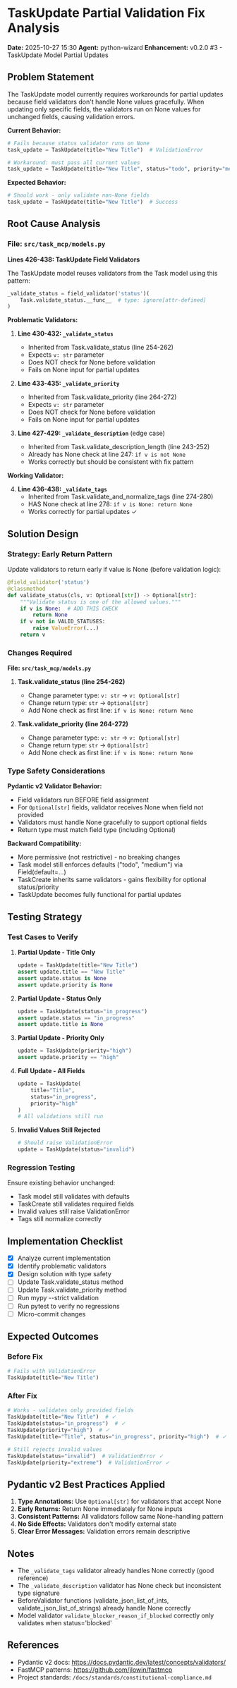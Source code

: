 # TaskUpdate Partial Validation Fix Analysis

**Date:** 2025-10-27 15:30
**Agent:** python-wizard
**Enhancement:** v0.2.0 #3 - TaskUpdate Model Partial Updates

## Problem Statement

The TaskUpdate model currently requires workarounds for partial updates because field validators don't handle None values gracefully. When updating only specific fields, the validators run on None values for unchanged fields, causing validation errors.

**Current Behavior:**
```python
# Fails because status validator runs on None
task_update = TaskUpdate(title="New Title")  # ValidationError

# Workaround: must pass all current values
task_update = TaskUpdate(title="New Title", status="todo", priority="medium")
```

**Expected Behavior:**
```python
# Should work - only validate non-None fields
task_update = TaskUpdate(title="New Title")  # Success
```

## Root Cause Analysis

### File: `src/task_mcp/models.py`

**Lines 426-438: TaskUpdate Field Validators**

The TaskUpdate model reuses validators from the Task model using this pattern:
```python
_validate_status = field_validator('status')(
    Task.validate_status.__func__  # type: ignore[attr-defined]
)
```

**Problematic Validators:**

1. **Line 430-432: `_validate_status`**
   - Inherited from Task.validate_status (line 254-262)
   - Expects `v: str` parameter
   - Does NOT check for None before validation
   - Fails on None input for partial updates

2. **Line 433-435: `_validate_priority`**
   - Inherited from Task.validate_priority (line 264-272)
   - Expects `v: str` parameter
   - Does NOT check for None before validation
   - Fails on None input for partial updates

3. **Line 427-429: `_validate_description`** (edge case)
   - Inherited from Task.validate_description_length (line 243-252)
   - Already has None check at line 247: `if v is not None`
   - Works correctly but should be consistent with fix pattern

**Working Validator:**

4. **Line 436-438: `_validate_tags`**
   - Inherited from Task.validate_and_normalize_tags (line 274-280)
   - HAS None check at line 278: `if v is None: return None`
   - Works correctly for partial updates ✓

## Solution Design

### Strategy: Early Return Pattern

Update validators to return early if value is None (before validation logic):

```python
@field_validator('status')
@classmethod
def validate_status(cls, v: Optional[str]) -> Optional[str]:
    """Validate status is one of the allowed values."""
    if v is None:  # ADD THIS CHECK
        return None
    if v not in VALID_STATUSES:
        raise ValueError(...)
    return v
```

### Changes Required

**File: `src/task_mcp/models.py`**

1. **Task.validate_status (line 254-262)**
   - Change parameter type: `v: str` → `v: Optional[str]`
   - Change return type: `str` → `Optional[str]`
   - Add None check as first line: `if v is None: return None`

2. **Task.validate_priority (line 264-272)**
   - Change parameter type: `v: str` → `v: Optional[str]`
   - Change return type: `str` → `Optional[str]`
   - Add None check as first line: `if v is None: return None`

### Type Safety Considerations

**Pydantic v2 Validator Behavior:**
- Field validators run BEFORE field assignment
- For `Optional[str]` fields, validator receives None when field not provided
- Validators must handle None gracefully to support optional fields
- Return type must match field type (including Optional)

**Backward Compatibility:**
- More permissive (not restrictive) - no breaking changes
- Task model still enforces defaults ("todo", "medium") via Field(default=...)
- TaskCreate inherits same validators - gains flexibility for optional status/priority
- TaskUpdate becomes fully functional for partial updates

## Testing Strategy

### Test Cases to Verify

1. **Partial Update - Title Only**
   ```python
   update = TaskUpdate(title="New Title")
   assert update.title == "New Title"
   assert update.status is None
   assert update.priority is None
   ```

2. **Partial Update - Status Only**
   ```python
   update = TaskUpdate(status="in_progress")
   assert update.status == "in_progress"
   assert update.title is None
   ```

3. **Partial Update - Priority Only**
   ```python
   update = TaskUpdate(priority="high")
   assert update.priority == "high"
   ```

4. **Full Update - All Fields**
   ```python
   update = TaskUpdate(
       title="Title",
       status="in_progress",
       priority="high"
   )
   # All validations still run
   ```

5. **Invalid Values Still Rejected**
   ```python
   # Should raise ValidationError
   update = TaskUpdate(status="invalid")
   ```

### Regression Testing

Ensure existing behavior unchanged:
- Task model still validates with defaults
- TaskCreate still validates required fields
- Invalid values still raise ValidationError
- Tags still normalize correctly

## Implementation Checklist

- [x] Analyze current implementation
- [x] Identify problematic validators
- [x] Design solution with type safety
- [ ] Update Task.validate_status method
- [ ] Update Task.validate_priority method
- [ ] Run mypy --strict validation
- [ ] Run pytest to verify no regressions
- [ ] Micro-commit changes

## Expected Outcomes

### Before Fix
```python
# Fails with ValidationError
TaskUpdate(title="New Title")
```

### After Fix
```python
# Works - validates only provided fields
TaskUpdate(title="New Title")  # ✓
TaskUpdate(status="in_progress")  # ✓
TaskUpdate(priority="high")  # ✓
TaskUpdate(title="Title", status="in_progress", priority="high")  # ✓

# Still rejects invalid values
TaskUpdate(status="invalid")  # ValidationError ✓
TaskUpdate(priority="extreme")  # ValidationError ✓
```

## Pydantic v2 Best Practices Applied

1. **Type Annotations:** Use `Optional[str]` for validators that accept None
2. **Early Returns:** Return None immediately for None inputs
3. **Consistent Patterns:** All validators follow same None-handling pattern
4. **No Side Effects:** Validators don't modify external state
5. **Clear Error Messages:** Validation errors remain descriptive

## Notes

- The `_validate_tags` validator already handles None correctly (good reference)
- The `_validate_description` validator has None check but inconsistent type signature
- BeforeValidator functions (validate_json_list_of_ints, validate_json_list_of_strings) already handle None correctly
- Model validator `validate_blocker_reason_if_blocked` correctly only validates when status='blocked'

## References

- Pydantic v2 docs: https://docs.pydantic.dev/latest/concepts/validators/
- FastMCP patterns: https://github.com/jlowin/fastmcp
- Project standards: `/docs/standards/constitutional-compliance.md`

